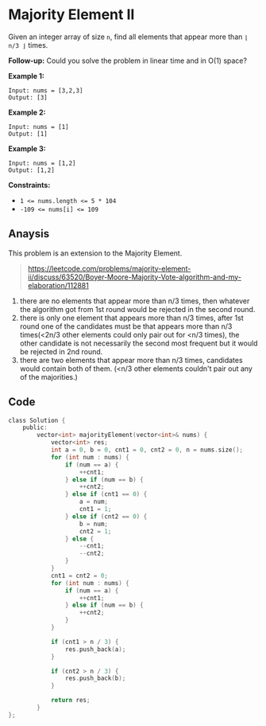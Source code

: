 # Majority Element II

Given an integer array of size `n`, find all elements that appear more than `⌊ n/3 ⌋` times.

**Follow-up:** Could you solve the problem in linear time and in O(1) space?

 

**Example 1:**

```
Input: nums = [3,2,3]
Output: [3]
```

**Example 2:**

```
Input: nums = [1]
Output: [1]
```

**Example 3:**

```
Input: nums = [1,2]
Output: [1,2]
```

 

**Constraints:**

- `1 <= nums.length <= 5 * 104`
- `-109 <= nums[i] <= 109`

## Anaysis

This problem is an extension to the Majority Element.

> https://leetcode.com/problems/majority-element-ii/discuss/63520/Boyer-Moore-Majority-Vote-algorithm-and-my-elaboration/112881 

1. there are no elements that appear more than n/3 times, then whatever the algorithm got from 1st round would be rejected in the second round.
2. there is only one element that appears more than n/3 times, after 1st round one of the candidates must be that appears more than n/3 times(<2n/3 other elements could only pair out for <n/3 times), the other candidate is not necessarily the second most frequent but it would be rejected in 2nd round.
3. there are two elements that appear more than n/3 times, candidates would contain both of them. (<n/3 other elements couldn't pair out any of the majorities.)

## Code

```c
class Solution {
    public:
        vector<int> majorityElement(vector<int>& nums) {
            vector<int> res;
            int a = 0, b = 0, cnt1 = 0, cnt2 = 0, n = nums.size();
            for (int num : nums) {
                if (num == a) {
                    ++cnt1; 
                } else if (num == b) {
                    ++cnt2; 
                } else if (cnt1 == 0) {
                    a = num;
                    cnt1 = 1;
                } else if (cnt2 == 0) {
                    b = num;
                    cnt2 = 1;
                } else {
                    --cnt1;
                    --cnt2;
                }
            }
            cnt1 = cnt2 = 0;
            for (int num : nums) {
                if (num == a) {
                    ++cnt1; 
                } else if (num == b) {
                    ++cnt2; 
                }
            }

            if (cnt1 > n / 3) {
                res.push_back(a); 
            }

            if (cnt2 > n / 3) {
                res.push_back(b); 
            }

            return res;
        }
};

```